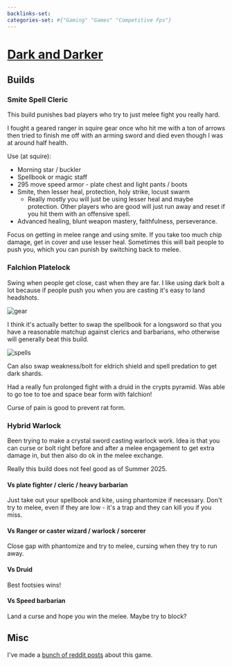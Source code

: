 ```yaml
---
backlinks-set: 
categories-set: #{"Gaming" "Games" "Competitive Fps"}
---
```

# [Dark and Darker](https://www.darkanddarker.com/)

## Builds

### Smite Spell Cleric

This build punishes bad players who try to just melee fight you really hard.

I fought a geared ranger in squire gear once who hit me with a ton of arrows
then tried to finish me off with an arming sword and died even though I was at
around half health.

Use (at squire):

 - Morning star / buckler
 - Spellbook or magic staff
 - 295 move speed armor - plate chest and light pants / boots
 - Smite, then lesser heal, protection, holy strike, locust swarm
   - Really mostly you will just be using lesser heal and maybe protection.
     Other players who are good will just run away and reset if you hit them
     with an offensive spell.
 - Advanced healing, blunt weapon mastery, faithfulness, perseverance.

Focus on getting in melee range and using smite.
If you take too much chip damage, get in cover and use lesser heal.
Sometimes this will bait people to push you, which you can punish by switching
back to melee.

### Falchion Platelock

Swing when people get close, cast when they are far.
I like using dark bolt a lot because if people push you when you are casting
it's easy to land headshots.

![gear](/docs/gaming/games/competitive-fps/platelock_gear.png)

I think it's actually better to swap the spellbook for a longsword so that you
have a reasonable matchup against clerics and barbarians, who otherwise will
generally beat this build.

![spells](/docs/gaming/games/competitive-fps/platelock_spells.png)

Can also swap weakness/bolt for eldrich shield and spell predation to get dark
shards.

Had a really fun prolonged fight with a druid in the crypts pyramid.
Was able to go toe to toe and space bear form with falchion!

Curse of pain is good to prevent rat form.

### Hybrid Warlock

Been trying to make a crystal sword casting warlock work.
Idea is that you can curse or bolt right before and after a melee engagement to
get extra damage in, but then also do ok in the melee exchange.

Really this build does not feel good as of Summer 2025.

#### Vs plate fighter / cleric / heavy barbarian

Just take out your spellbook and kite, using phantomize if necessary.
Don't try to melee, even if they are low - it's a trap and they can kill you if
you miss.

#### Vs Ranger or caster wizard / warlock / sorcerer

Close gap with phantomize and try to melee, cursing when they try to run away.

#### Vs Druid

Best footsies wins!

#### Vs Speed barbarian

Land a curse and hope you win the melee.  Maybe try to block?

## Misc

I've made a [bunch of reddit
posts](https://www.reddit.com/user/a-curious-crow/search/?q=darkanddarker&cId=8a33d130-1208-4e92-9ee1-2ebb42d05766&iId=894256b8-cde2-488c-b5e1-24c83062e550&sort=new)
about this game.
